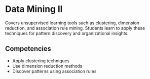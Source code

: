 # Data Mining II

Covers unsupervised learning tools such as clustering, dimension reduction, and association rule mining. Students learn to apply these techniques for pattern discovery and organizational insights.

## Competencies
- Apply clustering techniques
- Use dimension reduction methods
- Discover patterns using association rules
